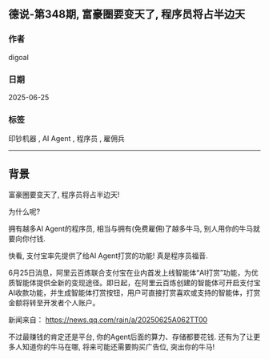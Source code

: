 ## 德说-第348期, 富豪圈要变天了, 程序员将占半边天  
                                                
### 作者                                                
digoal                                                
                                                
### 日期                                                
2025-06-25                                              
                                                
### 标签                                                
印钞机器 , AI Agent , 程序员 , 雇佣兵      
                                                
----                                                
                                                
## 背景     
富豪圈要变天了, 程序员将占半边天!  
  
为什么呢?  
  
拥有越多AI Agent的程序员, 相当与拥有(免费雇佣)了越多牛马, 别人用你的牛马就要向你付钱.  
  
快看, 支付宝率先提供了给AI Agent打赏的功能! 真是程序员福音.    
  
>   
6月25日消息，阿里云百炼联合支付宝在业内首发上线智能体“AI打赏”功能，为优质智能体提供全新的变现途径。即日起，在阿里云百炼创建的智能体可开启支付宝AI收款功能，并生成智能体打赏按钮，用户可直接打赏喜欢或支持的智能体，打赏金额将转至开发者个人账户。  
  
新闻来自： https://news.qq.com/rain/a/20250625A062TT00  
  
不过最赚钱的肯定还是平台, 你的Agent后面的算力、存储都要花钱. 还有为了让更多人知道你的牛马在哪, 将来可能还需要购买广告位, 突出你的牛马!   
  
  
